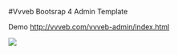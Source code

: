 #Vvveb  Bootsrap 4 Admin Template

Demo http://vvveb.com/vvveb-admin/index.html

<img src="http://vvveb.com/vvveb-admin/screenshot.png">




